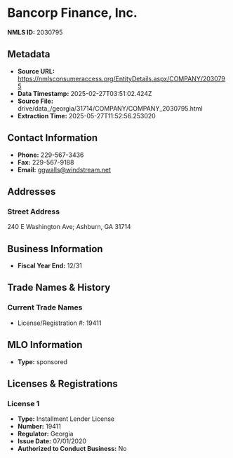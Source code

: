 # Bancorp Finance, Inc.

**NMLS ID:** 2030795

## Metadata
- **Source URL:** https://nmlsconsumeraccess.org/EntityDetails.aspx/COMPANY/2030795
- **Data Timestamp:** 2025-02-27T03:51:02.424Z
- **Source File:** drive/data_/georgia/31714/COMPANY/COMPANY_2030795.html
- **Extraction Time:** 2025-05-27T11:52:56.253020

## Contact Information
- **Phone:** 229-567-3436
- **Fax:** 229-567-9188
- **Email:** ggwalls@windstream.net

## Addresses
### Street Address
240 E Washington Ave; Ashburn, GA 31714

## Business Information
- **Fiscal Year End:** 12/31

## Trade Names & History
### Current Trade Names
- License/Registration #: 19411

## MLO Information
- **Type:** sponsored

## Licenses & Registrations

### License 1
- **Type:** Installment Lender License
- **Number:** 19411
- **Regulator:** Georgia
- **Issue Date:** 07/01/2020
- **Authorized to Conduct Business:** No
